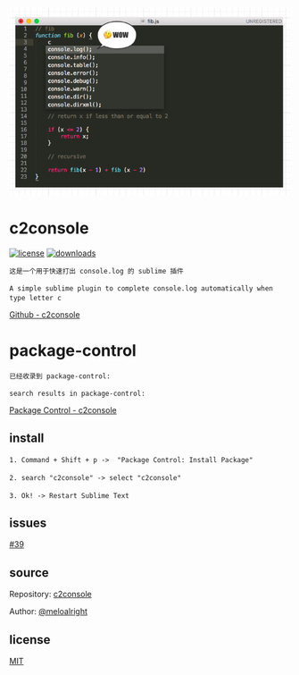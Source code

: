 ![wow.png](./wow.png)       
    
     
     
     
# c2console   
[![license](https://img.shields.io/badge/license-MIT-blue.svg)](https://revolunet.mit-license.org/) [![downloads](https://img.shields.io/badge/downloads-100%2B%2Fmonth-brightgreen.svg)](https://packagecontrol.io/packages/C2console)     
    
    
   
   
`这是一个用于快速打出 console.log 的 sublime 插件`   
   
`A simple sublime plugin to complete console.log automatically when type letter c`    
    
    
[Github - c2console](https://github.com/meloalright/c2console)
   
   
   
   
# package-control    
   
`已经收录到 package-control:`   
   
`search results in package-control:`    
   
[Package Control - c2console](https://packagecontrol.io/search/c2console)    
   
   
   
   
## install   
   
```
1. Command + Shift + p ->  "Package Control: Install Package"

2. search "c2console" -> select "c2console"

3. Ok! -> Restart Sublime Text
```   
   
   
   
## issues       
   
[#39](https://github.com/ihodev/sublime-da-ui/issues/39)     
    
      
## source    
   
Repository: [c2console](https://github.com/meloalright/c2console)      
   
Author: [@meloalright](https://github.com/meloalright)   
   
   
## license   
   
[MIT](https://revolunet.mit-license.org/)   
